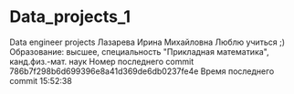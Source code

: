 # Data_projects_1
Data engineer projects
Лазарева Ирина Михайловна
Люблю учиться ;)
Образование: высшее, специальность "Прикладная математика", канд.физ.-мат. наук
Номер последнего commit 786b7f298b6d699396e8a41d369de6db0237fe4e
Время последнего commit 15:52:38
